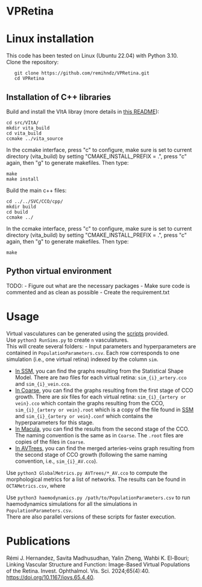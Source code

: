 # VPRetina
# Linux installation
This code has been tested on Linux (Ubuntu 22.04) with Python 3.10.<br>
Clone the repository:
```
   git clone https://github.com/remihndz/VPRetina.git
   cd VPRetina
```

## Installation of C++ libraries

Build and install the VItA libray (more details in [this README](https://github.com/remihndz/VItA/blob/040e2d0267054fa9b4442b891862555986d99e3c/README.md)):
```
cd src/VItA/
mkdir vita_build
cd vita_build
ccmake ../vita_source
```
In the ccmake interface, press "c" to configure, make sure is set to current directory (vita_build) by setting "CMAKE_INSTALL_PREFIX = .", press "c" again, then "g" to generate makefiles. Then type:
```
make
make install
```
Build the main c++ files:
```
cd ../../SVC/CCO/cpp/
mkdir build
cd build
ccmake ../
```
In the ccmake interface, press "c" to configure, make sure is set to current directory (vita_build) by setting "CMAKE_INSTALL_PREFIX = .", press "c" again, then "g" to generate makefiles. Then type:
```
make
```

## Python virtual environment

TODO:
	- Figure out what are the necessary packages
	- Make sure code is commented and as clean as possible
	- Create the requirement.txt


# Usage
Virtual vasculatures can be generated using the [scripts](./scripts) provided.<br>
Use `python3 RunSims.py` to create `n` vasculatures.<br>
This will create several folders:
     - Input parameters and hyperparameters are contained in `PopulationParameters.csv`. Each row corresponds to one simulation (i.e., one virtual retina) indexed by the column `sim`.
  - [In SSM](./SSM/), you can find the graphs resulting from the Statistical Shape Model. There are *two* files for each virtual retina: `sim_{i}_artery.cco` and `sim_{i}_vein.cco`.
  - [In Coarse](./Coarse/), you can find the graphs resulting from the first stage of CCO growth. There are *six* files for each virtual retina: `sim_{i}_{artery or vein}.cco` which contain the graphs resulting from the CCO, `sim_{i}_{artery or vein}.root` which is a copy of the file found in [SSM](SSM/) and `sim_{i}_{artery or vein}.conf` which contains the hyperparameters for this stage.
  - [In Macula](./Macula/), you can find the results from the second stage of the CCO. The naming convention is the same as in `Coarse`. The `.root` files are copies of the files in `Coarse`.
  - [In AVTrees](./AVTrees/), you can find the merged arteries-veins graph resulting from the second stage of CCO growth (following the same naming convention, i.e., `sim_{i}_AV.cco`).

Use `python3 GlobalMetrics.py AVTrees/*_AV.cco` to compute the morphological metrics for a list of networks. The results can be found in `OCTAMetrics.csv`, where<br>

Use `python3 haemodynamics.py /path/to/PopulationParameters.csv` to run haemodynamics simulations for all the simulations in `PopulationParameters.csv`.<br>
There are also parallel versions of these scripts for faster execution.

# Publications

Rémi J. Hernandez, Savita Madhusudhan, Yalin Zheng, Wahbi K. El-Bouri; Linking Vascular Structure and Function: Image-Based Virtual Populations of the Retina. Invest. Ophthalmol. Vis. Sci. 2024;65(4):40. https://doi.org/10.1167/iovs.65.4.40.

